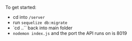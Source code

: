 To get started:

- cd into `/server`
- run `sequelize db:migrate`
- `cd ..`` back into main folder
- `nodemon index.js` and the port the API runs on is 8019
